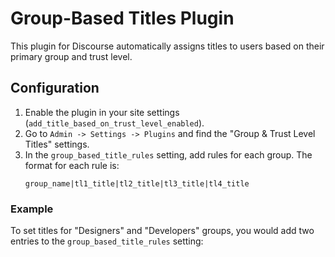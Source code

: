 # Group-Based Titles Plugin

This plugin for Discourse automatically assigns titles to users based on their primary group and trust level.

## Configuration

1.  Enable the plugin in your site settings (`add_title_based_on_trust_level_enabled`).
2.  Go to `Admin -> Settings -> Plugins` and find the "Group & Trust Level Titles" settings.
3.  In the `group_based_title_rules` setting, add rules for each group. The format for each rule is:
    ```
    group_name|tl1_title|tl2_title|tl3_title|tl4_title
    ```

### Example

To set titles for "Designers" and "Developers" groups, you would add two entries to the `group_based_title_rules` setting:
